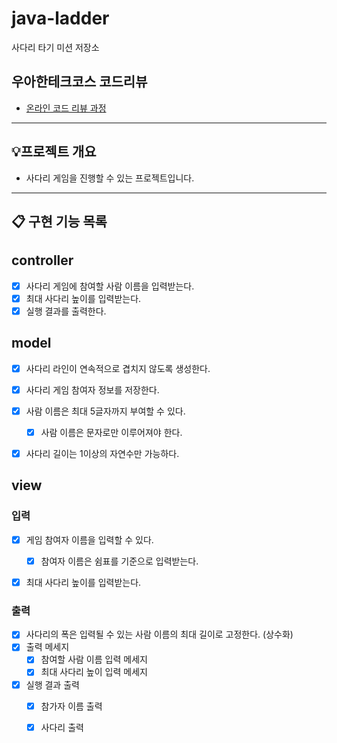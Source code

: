 # java-ladder

사다리 타기 미션 저장소

## 우아한테크코스 코드리뷰

- [온라인 코드 리뷰 과정](https://github.com/woowacourse/woowacourse-docs/blob/master/maincourse/README.md)


---

## 💡프로젝트 개요
- 사다리 게임을 진행할 수 있는 프로젝트입니다.
---


## 📋 구현 기능 목록

## controller
- [x] 사다리 게임에 참여할 사람 이름을 입력받는다.
- [x] 최대 사다리 높이를 입력받는다.
- [x] 실행 결과를 출력한다.

## model
- [x] 사다리 라인이 연속적으로 겹치지 않도록 생성한다.

- [x] 사다리 게임 참여자 정보를 저장한다.

- [x] 사람 이름은 최대 5글자까지 부여할 수 있다.
  - [x] 사람 이름은 문자로만 이루어져야 한다.

- [x] 사다리 길이는 1이상의 자연수만 가능하다.

## view
### 입력
- [x] 게임 참여자 이름을 입력할 수 있다.
  - [x] 참여자 이름은 쉼표를 기준으로 입력받는다.
- [x] 최대 사다리 높이를 입력받는다.


### 출력
- [x] 사다리의 폭은 입력될 수 있는 사람 이름의 최대 길이로 고정한다. (상수화)
- [x] 출력 메세지
  - [x] 참여할 사람 이름 입력 메세지
  - [x] 최대 사다리 높이 입력 메세지
- [x] 실행 결과 출력
  - [x] 참가자 이름 출력
  - [x] 사다리 출력




